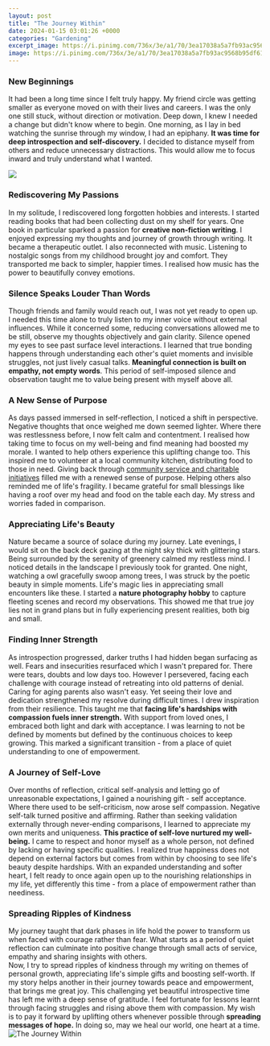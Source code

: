 ```yaml
---
layout: post
title: "The Journey Within"
date: 2024-01-15 03:01:26 +0000
categories: "Gardening"
excerpt_image: https://i.pinimg.com/736x/3e/a1/70/3ea17038a5a7fb93ac9568b95df6166b.jpg
image: https://i.pinimg.com/736x/3e/a1/70/3ea17038a5a7fb93ac9568b95df6166b.jpg
---
```


### New Beginnings 
It had been a long time since I felt truly happy. My friend circle was getting smaller as everyone moved on with their lives and careers. I was the only one still stuck, without direction or motivation. Deep down, I knew I needed a change but didn't know where to begin. 
One morning, as I lay in bed watching the sunrise through my window, I had an epiphany. **It was time for deep introspection and self-discovery.** I decided to distance myself from others and reduce unnecessary distractions. This would allow me to focus inward and truly understand what I wanted.

![](https://d28hgpri8am2if.cloudfront.net/book_images/onix/cvr9781608871575/the-journey-within-9781608871575_hr.jpg)
### Rediscovering My Passions
In my solitude, I rediscovered long forgotten hobbies and interests. I started reading books that had been collecting dust on my shelf for years. One book in particular sparked a passion for **creative non-fiction writing**. I enjoyed expressing my thoughts and journey of growth through writing. It became a therapeutic outlet. 
I also reconnected with music. Listening to nostalgic songs from my childhood brought joy and comfort. They transported me back to simpler, happier times. I realised how music has the power to beautifully convey emotions.
### Silence Speaks Louder Than Words 
Though friends and family would reach out, I was not yet ready to open up. I needed this time alone to truly listen to my inner voice without external influences. While it concerned some, reducing conversations allowed me to be still, observe my thoughts objectively and gain clarity. 
Silence opened my eyes to see past surface level interactions. I learned that true bonding happens through understanding each other's quiet moments and invisible struggles, not just lively casual talks. **Meaningful connection is built on empathy, not empty words**. This period of self-imposed silence and observation taught me to value being present with myself above all.
### A New Sense of Purpose
As days passed immersed in self-reflection, I noticed a shift in perspective. Negative thoughts that once weighed me down seemed lighter. Where there was restlessness before, I now felt calm and contentment. 
I realised how taking time to focus on my well-being and find meaning had boosted my morale. I wanted to help others experience this uplifting change too. This inspired me to volunteer at a local community kitchen, distributing food to those in need. Giving back through [community service and charitable initiatives](https://store.fi.io.vn/chihuahuas-best-dog-mom-ever-retro-usa-american-flag-123-chihuahua-dog) filled me with a renewed sense of purpose. 
Helping others also reminded me of life's fragility. I became grateful for small blessings like having a roof over my head and food on the table each day. My stress and worries faded in comparison. 
### Appreciating Life's Beauty  
Nature became a source of solace during my journey. Late evenings, I would sit on the back deck gazing at the night sky thick with glittering stars. Being surrounded by the serenity of greenery calmed my restless mind. I noticed details in the landscape I previously took for granted. 
One night, watching a owl gracefully swoop among trees, I was struck by the poetic beauty in simple moments. Life's magic lies in appreciating small encounters like these. I started a **nature photography hobby** to capture fleeting scenes and record my observations. This showed me that true joy lies not in grand plans but in fully experiencing present realities, both big and small.
### Finding Inner Strength
As introspection progressed, darker truths I had hidden began surfacing as well. Fears and insecurities resurfaced which I wasn't prepared for. There were tears, doubts and low days too. However I persevered, facing each challenge with courage instead of retreating into old patterns of denial.
Caring for aging parents also wasn't easy. Yet seeing their love and dedication strengthened my resolve during difficult times. I drew inspiration from their resilience. This taught me that **facing life's hardships with compassion fuels inner strength.**
With support from loved ones, I embraced both light and dark with acceptance. I was learning to not be defined by moments but defined by the continuous choices to keep growing. This marked a significant transition - from a place of quiet understanding to one of empowerment. 
### A Journey of Self-Love
Over months of reflection, critical self-analysis and letting go of unreasonable expectations, I gained a nourishing gift - self acceptance. Where there used to be self-criticism, now arose self compassion. Negative self-talk turned positive and affirming. 
Rather than seeking validation externally through never-ending comparisons, I learned to appreciate my own merits and uniqueness. **This practice of self-love nurtured my well-being.** I came to respect and honor myself as a whole person, not defined by lacking or having specific qualities. 
I realized true happiness does not depend on external factors but comes from within by choosing to see life's beauty despite hardships. With an expanded understanding and softer heart, I felt ready to once again open up to the nourishing relationships in my life, yet differently this time - from a place of empowerment rather than neediness. 
### Spreading Ripples of Kindness
My journey taught that dark phases in life hold the power to transform us when faced with courage rather than fear. What starts as a period of quiet reflection can culminate into positive change through small acts of service, empathy and sharing insights with others.   
Now, I try to spread ripples of kindness through my writing on themes of personal growth, appreciating life's simple gifts and boosting self-worth. If my story helps another in their journey towards peace and empowerment, that brings me great joy.
This challenging yet beautiful introspective time has left me with a deep sense of gratitude. I feel fortunate for lessons learnt through facing struggles and rising above them with compassion. My wish is to pay it forward by uplifting others whenever possible through **spreading messages of hope.** In doing so, may we heal our world, one heart at a time.
![The Journey Within](https://i.pinimg.com/736x/3e/a1/70/3ea17038a5a7fb93ac9568b95df6166b.jpg)